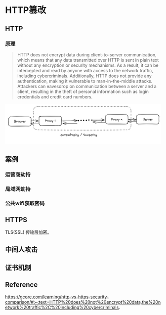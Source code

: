 # HTTP篡改
## HTTP
### 原理
> HTTP does not encrypt data during client-to-server communication, which means that any data transmitted over HTTP is sent in plain text without any encryption or security mechanisms. As a result, it can be intercepted and read by anyone with access to the network traffic, including cybercriminals.
> Additionally, HTTP does not provide any authentication, making it vulnerable to man-in-the-middle attacks. Attackers can eavesdrop on communication between a server and a client, resulting in the theft of personal information such as login credentials and credit card numbers.

![HTTP_eavesdroping_and_trampering.png](HTTP_eavesdroping_and_trampering.png)

## 案例
### 运营商劫持
### 局域网劫持
### 公共wifi获取密码

## HTTPS
TLS(SSL) 传输层加密。

## 中间人攻击

## 证书机制


## Reference
https://gcore.com/learning/http-vs-https-security-comparison/#:~:text=HTTP%20does%20not%20encrypt%20data,the%20network%20traffic%2C%20including%20cybercriminals.
